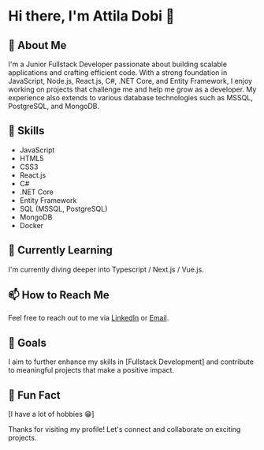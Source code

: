 # Hi there, I'm Attila Dobi 👋

## 🚀 About Me
I'm a Junior Fullstack Developer passionate about building scalable applications and crafting efficient code. With a strong foundation in JavaScript, Node.js, React.js, C#, .NET Core, and Entity Framework, I enjoy working on projects that challenge me and help me grow as a developer. My experience also extends to various database technologies such as MSSQL, PostgreSQL, and MongoDB.

## 🔧 Skills
- JavaScript
- HTML5
- CSS3
- React.js
- C#
- .NET Core
- Entity Framework
- SQL (MSSQL, PostgreSQL)
- MongoDB
- Docker

## 🌱 Currently Learning
I'm currently diving deeper into Typescript / Next.js / Vue.js. 

## 📫 How to Reach Me
Feel free to reach out to me via [LinkedIn](https://www.linkedin.com/in/attiladobi98) or [Email](attiladobi100@gmail.com).

## 🎯 Goals
I aim to further enhance my skills in [Fullstack Development] and contribute to meaningful projects that make a positive impact.

## 🌟 Fun Fact
[I have a lot of hobbies 😁]

Thanks for visiting my profile! Let's connect and collaborate on exciting projects.
